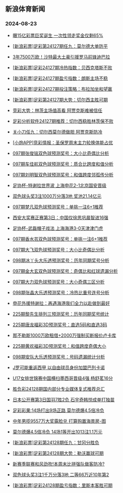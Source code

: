 ## 新浪体育新闻 
### 2024-08-23

+ [曝15亿彩票巨奖诞生 一次性领走奖金仅剩65%](https://sports.sina.com.cn/l/2024-08-22/doc-incknhzk1958370.shtml)

+ [[新浪彩票]足彩第24127期任九：莫尔德大单防平](https://sports.sina.com.cn/l/2024-08-22/doc-incknhzs3962875.shtml)

+ [3年7500万欧！沙特最大土豪引援罗马前锋迪巴拉](https://sports.sina.com.cn/g/seriea/2024-08-22/doc-inckntrq0589212.shtml)

+ [[新浪彩票]足彩24127期冷热指数：贝西克塔斯不败](https://sports.sina.com.cn/l/2024-08-22/doc-incknhzk1964779.shtml)

+ [[新浪彩票]足彩24127期盈亏指数：朗斯主场不稳](https://sports.sina.com.cn/l/2024-08-22/doc-incknhzm8729056.shtml)

+ [[新浪彩票]足彩24127期投注策略：布拉加坐和望赢](https://sports.sina.com.cn/l/2024-08-22/doc-incknhzm8729467.shtml)

+ [[新浪彩票]足彩第24127期大势：切尔西主胜可期](https://sports.sina.com.cn/l/2024-08-22/doc-incknhzu0739408.shtml)

+ [竞彩大势：林茨主场值高看 阿贾克斯难被信任](https://sports.sina.com.cn/l/2024-08-22/doc-incknhzm8731072.shtml)

+ [足彩分析软件24127期推荐：切尔西稳胜林茨保不败](https://sports.sina.com.cn/l/2024-08-22/doc-incknhzm8730408.shtml)

+ [关小刀任九：切尔西莫尔德做胆 阿贾克斯防冷](https://sports.sina.com.cn/l/2024-08-22/doc-inckpkpk2210153.shtml)

+ [[小炮APP]竞彩情报：圣保罗周末主力轮换体能占优](https://sports.sina.com.cn/l/2024-08-22/doc-incknpiq3899770.shtml)

+ [097期张俊铭双色球预测奖号：大小比奇偶比分析](https://sports.sina.com.cn/l/2024-08-22/doc-inckntre1793943.shtml)

+ [097期车佳航双色球预测奖号：质合比跨度和值分析](https://sports.sina.com.cn/l/2024-08-22/doc-inckntre1793460.shtml)

+ [097期刘明智双色球预测奖号：和值跨度邻孤传分析](https://sports.sina.com.cn/l/2024-08-22/doc-inckntrf8559253.shtml)

+ [足协杯-特谢拉世界波 上海申花2-1北京国安晋级](https://sports.sina.com.cn/china/cfacup/2024-08-22/doc-inckpvce2015298.shtml)

+ [双色球头奖3注1000万分落3地 奖池21.14亿元](https://sports.sina.com.cn/l/2024-08-22/doc-inckpqva3514513.shtml)

+ [097期梦凡双色球预测奖号：单挑一注6+1推荐](https://sports.sina.com.cn/l/2024-08-22/doc-inckntrn3798087.shtml)

+ [西安大奖赛正赛第3日：中国仅徐思巩晨智进16强](https://sports.sina.com.cn/others/snooker/2024-08-22/doc-inckmscy4236606.shtml)

+ [足协杯-武磊帽子戏法 上海海港3-0天津津门虎](https://sports.sina.com.cn/china/cfacup/2024-08-22/doc-inckpvay3386250.shtml)

+ [097期香水芸双色球预测奖号：单挑一注6+1推荐](https://sports.sina.com.cn/l/2024-08-22/doc-inckntrq0578049.shtml)

+ [097期大飞双色球预测奖号：大小比奇偶比分析](https://sports.sina.com.cn/l/2024-08-22/doc-inckntrn3797459.shtml)

+ [098期冰丫头大乐透预测奖号：历年同期奖号分析](https://sports.sina.com.cn/l/2024-08-22/doc-incknxxn0497809.shtml)

+ [097期金大玄双色球预测奖号：奇偶比和红球遗漏分析](https://sports.sina.com.cn/l/2024-08-22/doc-inckntre1795610.shtml)

+ [097期大力双色球预测奖号：大小奇偶三区分析](https://sports.sina.com.cn/l/2024-08-22/doc-inckntrq0574862.shtml)

+ [098期张晶大乐透预测奖号：冷热比重号连号分析](https://sports.sina.com.cn/l/2024-08-22/doc-incknxxk3720137.shtml)

+ [申花外援特谢拉：再遇海港我们全力以赴做到最好](https://sports.sina.com.cn/china/j/2024-08-22/doc-inckpvce2023309.shtml)

+ [225期黎先生排列三预测奖号：历年同期奖号统计](https://sports.sina.com.cn/l/2024-08-22/doc-inckpefn2296271.shtml)

+ [225期唐龙福彩3D预测奖号：直选5码和直选3码](https://sports.sina.com.cn/l/2024-08-22/doc-inckpefp9046323.shtml)

+ [那不勒斯1000万欧租借+2000万强制买断报价卢卡库](https://sports.sina.com.cn/g/pl/2024-08-22/doc-inckpefn2299920.shtml)

+ [225期黄欢福彩3D预测奖号：和值跨度奇偶大小](https://sports.sina.com.cn/l/2024-08-22/doc-inckpefp9043770.shtml)

+ [098期安队大乐透预测奖号：号码遗漏统计分析](https://sports.sina.com.cn/l/2024-08-22/doc-incknxxa1703622.shtml)

+ [J罗可能重返西甲 以自由球员身份加盟巴列卡诺](https://sports.sina.com.cn/g/laliga/2024-08-22/doc-inckpkpk2184805.shtml)

+ [U17女排世锦赛中国横扫墨西哥晋级4强 杨舒茗16分](https://sports.sina.com.cn/others/volleyball/2024-08-23/doc-inckpzma1937984.shtml)

+ [胜负彩24128期国内部分专业媒体复式推荐总汇](https://sports.sina.com.cn/l/2024-08-22/doc-inckntrf8542934.shtml)

+ [日本公开赛第3日国羽7胜2负 石宇奇韩悦成单打独苗](https://sports.sina.com.cn/others/badmin/2024-08-22/doc-inckpkph0323296.shtml)

+ [足彩彩果:14场打出9场正路 莫尔德爆4.5倍冷负](https://sports.sina.com.cn/l/2024-08-23/doc-inckqshv8373807.shtml)

+ [中年男揽9557万大奖露脸兑 打算购置海景房-图](https://sports.sina.com.cn/l/2024-08-23/doc-inckqshq3022679.shtml)

+ [莫尔德爆4.5倍冷负 14场1等开出1013注1.1万元](https://sports.sina.com.cn/l/2024-08-23/doc-inckqshv8373807.shtml)

+ [[新浪彩票]足彩第24128期任九：甘冈分胜负](https://sports.sina.com.cn/l/2024-08-23/doc-inckqshq3032068.shtml)

+ [[新浪彩票]足彩第24128期大势：勒沃赢球可期](https://sports.sina.com.cn/l/2024-08-23/doc-inckqshv8374868.shtml)

+ [新赛季联赛和风劲吹!本周末比拼强队做客防冷?](https://sports.sina.com.cn/l/2024-08-23/doc-inckqshr9801182.shtml)

+ [双色球头奖3注1千万分落3地 二等66万近10年第2](https://sports.sina.com.cn/l/2024-08-22/doc-inckpqva3514513.shtml)

+ [[新浪彩票]足彩24128期盈亏指数：里斯本客胜可期](https://sports.sina.com.cn/l/2024-08-23/doc-inckqshv8375935.shtml)

